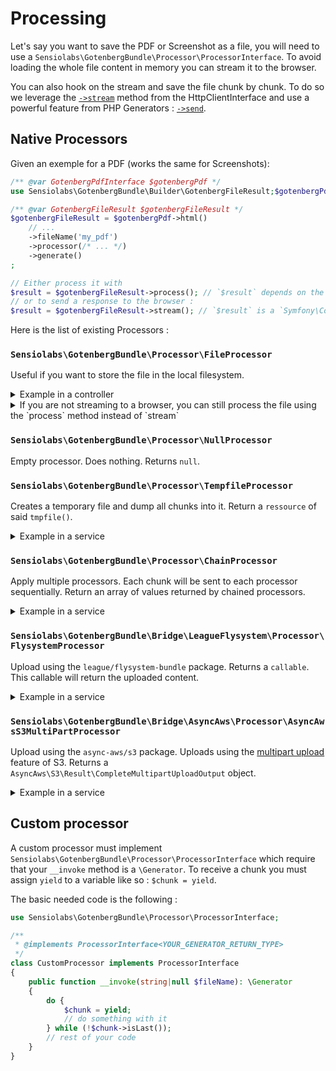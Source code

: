# Processing

Let's say you want to save the PDF or Screenshot as a file, you will need to use a `Sensiolabs\GotenbergBundle\Processor\ProcessorInterface`.
To avoid loading the whole file content in memory you can stream it to the browser.

You can also hook on the stream and save the file chunk by chunk. To do so we leverage the [`->stream`](https://symfony.com/doc/current/http_client.html#streaming-responses) method from the HttpClientInterface and use a powerful feature from PHP Generators : [`->send`](https://www.php.net/manual/en/generator.send.php).

## Native Processors

Given an exemple for a PDF (works the same for Screenshots):

```php
/** @var GotenbergPdfInterface $gotenbergPdf */
use Sensiolabs\GotenbergBundle\Builder\GotenbergFileResult;$gotenbergPdf = /* ... */;

/** @var GotenbergFileResult $gotenbergFileResult */
$gotenbergFileResult = $gotenbergPdf->html()
    // ...
    ->fileName('my_pdf')
    ->processor(/* ... */)
    ->generate()
;

// Either process it with
$result = $gotenbergFileResult->process(); // `$result` depends on the Processor used. See below.
// or to send a response to the browser :
$result = $gotenbergFileResult->stream(); // `$result` is a `Symfony\Component\HttpFoundation\StreamedResponse`
```

Here is the list of existing Processors :

### `Sensiolabs\GotenbergBundle\Processor\FileProcessor`

Useful if you want to store the file in the local filesystem.
<details>
<summary>Example in a controller</summary>

```php
use Sensiolabs\GotenbergBundle\GotenbergPdfInterface;
use Sensiolabs\GotenbergBundle\Processor\FileProcessor;
use Symfony\Component\DependencyInjection\Attribute\Autowire;
use Symfony\Component\Filesystem\Filesystem;
use Symfony\Component\HttpFoundation\Response;

#[Route(path: '/my-pdf', name: 'my_pdf')]
public function pdf(
    GotenbergPdfInterface $gotenbergPdf,
    Filesystem $filesystem,
    
    #[Autowire('%kernel.project_dir%/var/pdf')]
    string $pdfStorage,
): Response {
    return $gotenbergPdf->html()
        // ...
        ->fileName('my_pdf')
        ->processor(new FileProcessor(
            $filesystem,
            $pdfStorage,
        ))
        ->generate()
        ->stream()
    ;
}
```

This will save the file under `%kernel.project_dir%/var/pdf/my_pdf.pdf` once the file has been fully streamed to the browser.

</details>

<details>
<summary>If you are not streaming to a browser, you can still process the file using the `process` method instead of `stream`</summary>

```php
use Sensiolabs\GotenbergBundle\GotenbergPdfInterface;
use Sensiolabs\GotenbergBundle\Processor\FileProcessor;
use Symfony\Component\Filesystem\Filesystem;

class SomeService
{
    public function __construct(
        private readonly GotenbergPdfInterface $gotenbergPdf,
        
        #[Autowire('%kernel.project_dir%/var/pdf')]
        private readonly string $pdfStorage,
    ) {}
    
    public function pdf(): \SplFileInfo
    {
        return $this->gotenbergPdf->html()
            //
            ->fileName('my_pdf')
            ->processor(new FileProcessor(
                new Filesystem(),
                "{$this->kernelProjectDir}/var/pdf",
            ))
            ->generate()
            ->process()
        ;
    }
}
```

This will return a `SplFileInfo` of the generated file stored at `%kernel.project_dir%/var/pdf/my_pdf.pdf`.

</details>

### `Sensiolabs\GotenbergBundle\Processor\NullProcessor`

Empty processor. Does nothing. Returns `null`.

### `Sensiolabs\GotenbergBundle\Processor\TempfileProcessor`

Creates a temporary file and dump all chunks into it. Return a `ressource` of said `tmpfile()`.

<details>
<summary>Example in a service</summary>

```php
use Sensiolabs\GotenbergBundle\GotenbergPdfInterface;
use Sensiolabs\GotenbergBundle\Processor\TempfileProcessor;
use Symfony\Component\Filesystem\Filesystem;

class SomeService
{
    public function __construct(
        private readonly GotenbergPdfInterface $gotenbergPdf,
    ) {}
    
    /**
     * @return resource
     */
    public function pdf(): mixed
    {
        return $this->gotenbergPdf->html()
            //
            ->fileName('my_pdf')
            ->processor(new TempfileProcessor())
            ->generate()
            ->process()
        ;
    }
}
```

</details>

### `Sensiolabs\GotenbergBundle\Processor\ChainProcessor`

Apply multiple processors. Each chunk will be sent to each processor sequentially. Return an array of values returned by chained processors.

<details>
<summary>Example in a service</summary>

```php
use Sensiolabs\GotenbergBundle\GotenbergPdfInterface;
use Sensiolabs\GotenbergBundle\Processor\ChainProcessor;
use Sensiolabs\GotenbergBundle\Processor\FileProcessor;
use Sensiolabs\GotenbergBundle\Processor\ProcessorInterface;
use Symfony\Component\Filesystem\Filesystem;

/**
 * @implements ProcessorInterface<int>
 */
class CustomProcessor implements ProcessorInterface
{
    public function __invoke(string|null $fileName): \Generator { /* ... */ } // Implement your own logic
}

class SomeService
{
    public function __construct(
        private readonly GotenbergPdfInterface $gotenbergPdf,
        
        #[Autowire('%kernel.project_dir%/var/pdf')]
        private readonly string $pdfStorage,
    ) {}
    
    /**
     * @return array{0: \SplFileInfo, 1: int}
     */
    public function pdf(): array
    {
        return $this->gotenbergPdf->html()
            //
            ->fileName('my_pdf')
            ->processor(new ChainProcessor([
                new FileProcessor(
                    new Filesystem(),
                    $pdfStorage,
                ),
                new CustomProcessor(),
            ]))
            ->generate()
            ->process()
        ;
    }
}
```

</details>

### `Sensiolabs\GotenbergBundle\Bridge\LeagueFlysystem\Processor\FlysystemProcessor`

Upload using the `league/flysystem-bundle` package. Returns a `callable`. This callable will return the uploaded content.

<details>
<summary>Example in a service</summary>

```php
use League\Flysystem\FilesystemOperator;
use Sensiolabs\GotenbergBundle\GotenbergPdfInterface;
use Sensiolabs\GotenbergBundle\Bridge\LeagueFlysystem\Processor\FlysystemProcessor;
use Symfony\Component\DependencyInjection\Attribute\Autowire;

class SomeService
{
    public function __construct(
        private readonly GotenbergPdfInterface $gotenbergPdf,
        
        #[Autowire(service: 'pdfs.storage')] // Use the name under the `flysystem.storages` key in your packages configuration.
        private readonly FilesystemOperator $filesystemOperator,
    ) {}
    
    /**
     * @return Closure(): string
     */
    public function pdf(): Closure
    {
        return $this->gotenbergPdf->html()
            //
            ->fileName('my_pdf')
            ->processor(new FlysystemProcessor(
                $this->filesystemOperator,
            ))
            ->generate()
            ->process()
        ;
    }
}
```

</details>

### `Sensiolabs\GotenbergBundle\Bridge\AsyncAws\Processor\AsyncAwsS3MultiPartProcessor`

Upload using the `async-aws/s3` package. Uploads using the [multipart upload](https://docs.aws.amazon.com/AmazonS3/latest/userguide/mpuoverview.html) feature of S3. Returns a `AsyncAws\S3\Result\CompleteMultipartUploadOutput` object.

<details>
<summary>Example in a service</summary>

```php
use AsyncAws\S3\Result\CompleteMultipartUploadOutput;
use Sensiolabs\GotenbergBundle\Bridge\AsyncAws\Processor\AsyncAwsS3MultiPartProcessor;
use Sensiolabs\GotenbergBundle\GotenbergPdfInterface;

class SomeService
{
    public function __construct(
        private readonly GotenbergPdfInterface $gotenbergPdf,
        private readonly S3Client $s3Client,
    ) {}
    
    public function pdf(): CompleteMultipartUploadOutput
    {
        return $this->gotenbergPdf->html()
            //
            ->fileName('my_pdf')
            ->processor(new AsyncAwsS3MultiPartProcessor(
                $this->s3Client,
                'bucket-name',
            ))
            ->generate()
            ->process()
        ;
    }
}
```

</details>

## Custom processor

A custom processor must implement `Sensiolabs\GotenbergBundle\Processor\ProcessorInterface` which require that your `__invoke` method is a `\Generator`. To receive a chunk you must assign `yield` to a variable like so : `$chunk = yield`.

The basic needed code is the following :

```php
use Sensiolabs\GotenbergBundle\Processor\ProcessorInterface;

/**
 * @implements ProcessorInterface<YOUR_GENERATOR_RETURN_TYPE>
 */
class CustomProcessor implements ProcessorInterface
{
    public function __invoke(string|null $fileName): \Generator
    {
        do {
            $chunk = yield;
            // do something with it
        } while (!$chunk->isLast());
        // rest of your code
    }
}
```
